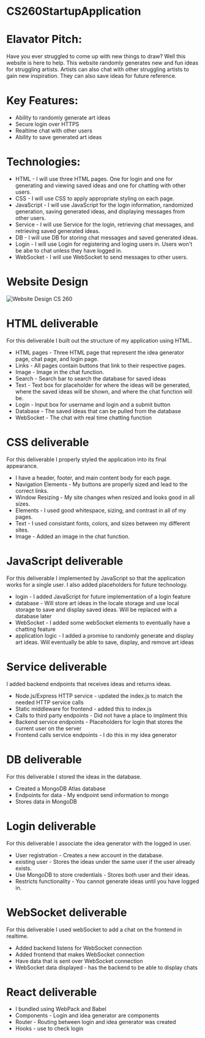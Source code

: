 # CS260StartupApplication

# Elavator Pitch:
Have you ever struggled to come up with new things to draw? Well this website is here to help. This website randomly generates new and fun ideas for struggling artists. Artists can also chat with other struggling artists to gain new inspiration. They can also save ideas for future reference.

# Key Features:
- Ability to randomly generate art ideas
- Secure login over HTTPS
- Realtime chat with other users
- Ability to save generated art ideas

# Technologies:
- HTML - I will use three HTML pages. One for login and one for generating and viewing saved ideas and one for chatting with other users.
- CSS - I will use CSS to apply appropriate styling on each page.
- JavaScript - I will use JavaScript for the login information, randomized generation, saving generated ideas, and displaying messages from other users.
- Service - I will use Service for the login, retrieving chat messages, and retrieving saved generated ideas.
- DB - I will use DB for storing chat messages and saved generated ideas.
- Login - I will use Login for registering and loging users in. Users won't be abe to chat unless they have logged in.
- WebSocket - I will use WebSocket to send messages to other users.

# Website Design
![Website Design CS 260](https://github.com/SydneyCarp/CS260StartupApplication/assets/96961638/5a46a4d8-2928-4620-ad59-8ea8b8f7aa5c)

# HTML deliverable
For this deliverable I built out the structure of my application using HTML.

- HTML pages - Three HTML page that represent the idea generator page, chat page, and login page.
- Links - All pages contain buttons that link to their respective pages.
- Image - Image in the chat function. 
- Search - Search bar to search the database for saved ideas
- Text - Text box for placeholder for where the ideas will be generated, where the saved ideas will be shown, and where the chat function will be.
- Login - Input box for username and login and a submit button
- Database - The saved ideas that can be pulled from the database
- WebSocket - The chat with real time chatting function

# CSS deliverable
For this deliverable I properly styled the application into its final appearance.

- I have a header, footer, and main content body for each page.
- Navigation Elements - My buttons are properly sized and lead to the correct links.
- Window Resizing - My site changes when resized and looks good in all sizes.
- Elements - I used good whitespace, sizing, and contrast in all of my pages.
- Text - I used consistant fonts, colors, and sizes between my different sites.
- Image - Added an image in the chat function.

# JavaScript deliverable
For this deliverable I implemented by JavaScript so that the application works for a single user. I also added placeholders for future technology.

- login - I added JavaScript for future implementation of a login feature
- database - Will store art ideas in the locale storage and use local storage to save and display saved ideas. Will be replaced with a database later
- WebSocket - I added some webSocket elements to eventually have a chatting feature
- application logic - I added a promise to randomly generate and display art ideas. Will eventually be able to save, display, and remove art ideas

# Service deliverable
I added backend endpoints that receives ideas and returns ideas.

- Node.js/Express HTTP service - updated the index.js to match the needed HTTP service calls
- Static middleware for frontend - added this to index.js
- Calls to third party endpoints - Did not have a place to implment this
- Backend service endpoints - Placeholders for login that stores the current user on the server
- Frontend calls service endpoints - I do this in my idea generator

# DB deliverable
For this deliverable I stored the ideas in the database.

- Created a MongoDB Atlas database
- Endpoints for data - My endpoint send information to mongo
- Stores data in MongoDB

# Login deliverable
For this deliverable I associate the idea generator with the logged in user.

- User registration - Creates a new account in the database.
- existing user - Stores the ideas under the same user if the user already exists.
- Use MongoDB to store credentials - Stores both user and their ideas.
- Restricts functionality - You cannot generate ideas until you have logged in.

# WebSocket deliverable
For this deliverable I used webSocket to add a chat on the frontend in realtime.

- Added backend listens for WebSocket connection
- Added frontend that makes WebSocket connection
- Have data that is sent over WebSocket connection
- WebSocket data displayed - has the backend to be able to display chats

# React deliverable

- I bundled using WebPack and Babel
- Components - Login and idea generator are components
- Router - Routing between login and idea generator was created
- Hooks - use to check login

